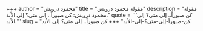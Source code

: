 +++
author = "محمود درويش"
title = "مقولة محمود درويش"
description = "مقولة محمود درويش: كن صبوراً.. إلى متى؟ إلى الأبد."
quote = '''كن صبوراً.. إلى متى؟ إلى الأبد.''' 
slug = "كن-صبوراً-إلى-متى؟-إلى-الأبد"
+++
كن صبوراً.. إلى متى؟ إلى الأبد.
